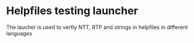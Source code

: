 # Helpfiles testing launcher
 The laucher is used to verfiy NTT, RTP and strings in helpfiles in different languages

